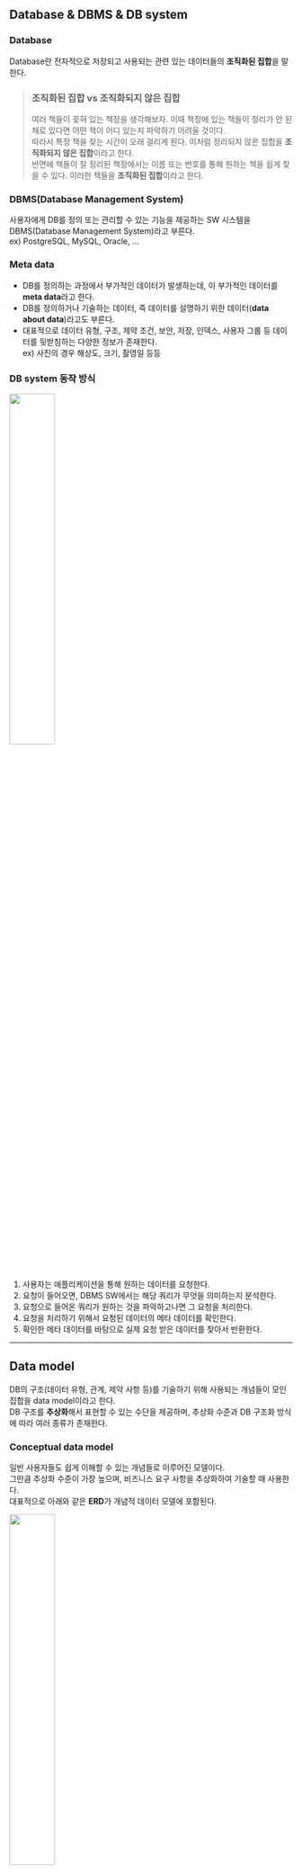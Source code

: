 ## Database & DBMS & DB system

### Database

Database란 전자적으로 저장되고 사용되는 관련 있는 데이터들의 **조직화된 집합**을 말한다.

> ### 조직화된 집합 vs 조직화되지 않은 집합
> 여러 책들이 꽂혀 있는 책장을 생각해보자. 이때 책장에 있는 책들이 정리가 안 된 채로 있다면 어떤 책이 어디 있는지 파악하기 어려울 것이다.   
> 따라서 특정 책을 찾는 시간이 오래 걸리게 된다. 이처럼 정리되지 않은 집합을 **조직화되지 않은 집합**이라고 한다.   
> 반면에 책들이 잘 정리된 책장에서는 이름 또는 번호를 통해 원하는 책을 쉽게 찾을 수 있다. 이러한 책들을 **조직화된 집합**이라고 한다.

### DBMS(Database Management System)

사용자에게 DB를 정의 또는 관리할 수 있는 기능을 제공하는 SW 시스템을 DBMS(Database Management System)라고 부른다.   
ex) PostgreSQL, MySQL, Oracle, ...

### Meta data

- DB를 정의하는 과정에서 부가적인 데이터가 발생하는데, 이 부가적인 데이터를 **meta data**라고 한다.
- DB를 정의하거나 기술하는 데이터, 즉 데이터를 설명하기 위한 데이터(**data about data**)라고도 부른다.
- 대표적으로 데이터 유형, 구조, 제약 조건, 보안, 저장, 인덱스, 사용자 그룹 등 데이터를 뒷받침하는 다양한 정보가 존재한다.    
  ex) 사진의 경우 해상도, 크기, 촬영일 등등

### DB system 동작 방식

<img width=40% src="https://github.com/Hanjaemo/DB-Study/assets/110653660/e5dcce97-f66a-4d93-894d-ba313e818be3">

1. 사용자는 애플리케이션을 통해 원하는 데이터를 요청한다.
2. 요청이 들어오면, DBMS SW에서는 해당 쿼리가 무엇을 의미하는지 분석한다.
3. 요청으로 들어온 쿼리가 원하는 것을 파악하고나면 그 요청을 처리한다.
4. 요청을 처리하기 위해서 요청된 데이터의 메타 데이터를 확인한다.
5. 확인한 메타 데이터를 바탕으로 실제 요청 받은 데이터를 찾아서 반환한다.

---

## Data model

DB의 구조(데이터 유형, 관계, 제약 사항 등)를 기술하기 위해 사용되는 개념들이 모인 집합을 data model이라고 한다.   
DB 구조를 **추상화**해서 표현할 수 있는 수단을 제공하며, 추상화 수준과 DB 구조화 방식에 따라 여러 종류가 존재한다.

### Conceptual data model

일반 사용자들도 쉽게 이해할 수 있는 개념들로 이루어진 모델이다.   
그만큼 추상화 수준이 가장 높으며, 비즈니스 요구 사항을 추상화하여 기술할 때 사용한다.   
대표적으로 아래와 같은 **ERD**가 개념적 데이터 모델에 포함된다.

<img width=40% src="https://github.com/Hanjaemo/DB-Study/assets/110653660/fa92eba7-3852-4540-8972-3bc9953a726b">

### Logical data model

이해하기 어렵지 않으면서도 디테일하게 DB를 구조화할 수 있는 개념들로 이루어진 모델이다.   
여기서 디테일하다는 것은 데이터가 컴퓨터에 저장될 때의 구조와 크게 다르지 않음을 의미한다.   
어느 정도 추상화가 되어 있기 때문에 특정 DBMS나 Storage에 종속되지 않는 수준에서 구조화가 가능하다.

MySQL과 Oracle 같은 **Relation Data Model**과 사용자 정의, 비정형 정보 타입을 지원하는 **Object Data Model**, 그리고 이 둘을 혼합한 **Object-Relation Data Model**(PostgreSQL)이 존재한다.

- Relation data model   
  <img width=30% src="https://github.com/Hanjaemo/DB-Study/assets/110653660/4a9a4814-3759-4f82-a176-782f6ee6a539">

- Object-Relation data model   
  <img width=30% src="https://github.com/Hanjaemo/DB-Study/assets/110653660/ddf35899-a624-491f-976c-d502f2d24040">

### Physical data model

컴퓨터에 데이터가 어떻게 파일 형태로 저장되는지를 기술할 수 있는 수단을 제공하는 모델이다.   
데이터 포맷, 순서, 그리고 access path 등이 여기에 포함된다.

<img width=40% src="https://github.com/Hanjaemo/DB-Study/assets/110653660/39b91a76-bae2-41cb-b6cf-66e259f20760">

> #### access path란?
> 데이터 검색을 빠르게 하기 위한 구조체로, 대표적으로 index가 존재한다.

---

## Database schema & state

데이터 모델을 바탕으로 DB의 구조를 기술한 것을 **DB Schema**라고 하고, 특정 시점의 DB에 있는 데이터를 **DB State**(또는 **snapshot**)라고 한다.   
DB 스키마는 DB를 설계할 때 정해지며 한번 정해진 후에는 자주 변경되지 않는다(자주 변경되어서도 안 된다). 반면에 DB의 상태는 비교적 자주 변경된다.

### Three-Schema Architecture

Three-Schema Architecture는 DB 시스템을 구축하는 아키텍처 중 하나로, 사용자로부터 물리적인 DB를 분리시키는 것이 목적이다.

> ### 왜 사용자로부터 물리적인 DB를 분리시켜야 할까?
> 물리적인 DB 구조는 조금씩 변경될 수 있다. 따라서 물리적인 DB가 user application과 붙어 있다면 application에 영향을 미칠 수도 있다.   
> 예를 들어, DB의 구조를 변경할 때마다 애플리케이션을 지속적으로 수정하고 테스트해야 한다. 이 외에도 애플리케이션의 안정성과 성능 등 다양한 문제가 발생할 수 있다.   
> 이를 방지하고자 user application으로부터 물리적인 DB를 분리시키는 것이다.

Three-Schema Architecture에는 세 가지 레벨이 존재하는데, 각 레벨마다 별도의 스키마가 정의되어 있다. 이때 각각의 스키마는 단지 DB 구조를 표현만 하고, 실제 데이터가 존재하는 곳은 Internal level뿐이다.

<img width=50% src="https://github.com/Hanjaemo/DB-Study/assets/110653660/bc50722e-3fe7-4e3b-8938-0bd2ea34483d">

#### External Schema
사용자가 직접 바라보는 스키마로, external views, user views라고도 불린다.   
Logical data model을 통해 특정 사용자들이 필요로 하는 데이터만 표현하고, 그외 알려줄 필요 없는 데이터는 숨긴다. → **추상화**   
이를 통해 사용자는 데이터가 어떻게 저장되어 있는지 신경쓰지 않고 데이터를 이해하고 사용할 수 있게 된다.

#### Conceptual Schema
Internal Schema를 한 번 추상화한 schema로, 물리적인 저장 구조에 관한 내용을 숨기는 대신 논리적으로 DB의 전체 구조를 기술한다.   
DB의 전체 구조를 기술하기 위해서 Logical data model을 사용하며, entity, data type, relationship, user operation, constraints에 집중한다.

#### Internal Schema
물리적인 저장 장치와 가까우며, Physical data model을 통해 물리적으로 데이터가 어떻게 저장되어 있는지 표현한다.   
예를 들어 data storage, data structure, access path 등 실체가 있는 내용을 기술한다.

<details>
  <summary> 각각의 스키마에 대해 더 쉽게 이해하고 싶다면? </summary>
    <div markdown="1">

DB는 개발자, DBA, 고객 등 다양한 분야의 사람들이 이용할 수 있다. 그런데 이 다양한 분야에 있는 사람들은 DB를 보는 관점이 모두 다르다.   
아래는 고객 데이터를 가지는 DB의 스키마를 나타낸 그림이다.

<img width=40% src="https://github.com/Hanjaemo/DB-Study/assets/110653660/a0a3a21b-e367-4ade-80eb-299115a57644">

데이터베이스에는 고객에 대한 다양한 데이터들이 담겨 있고, 개발자가 데이터를 명확하게 처리할 수 있도록 각각의 데이터에 메타 데이터를 나타낸다. 이것이 바로 **내부 스키마**다.

그런데 이 많은 양의 정보를 일반 사용자에게까지 보여줄 필요가 있을까? 그렇지 않다.   
따라서 **외부 스키마**를 통해 각각의 사용자마다 필요한 정보만 제공한다.

초기 데이터베이스의 구조는 이렇게 내부 스키마와 외부 스키마로만 구성되어 있었다.   
하지만 데이터베이스를 사용하는 부서가 증가하게 되면서, 데이터 관리의 복잡성이 증가하게 되었다.   
이를 해소하고자 데이터베이스의 전체적인 구조와 정책을 정의하는 **개념 스키마**를 사이에 둔 것이다.

  </div>
</details>


결국 Three-Schema Architecture의 목적은 안정적으로 DB 시스템을 운영하는 것이다.   
각 레벨을 독립시켜서 어느 레벨에서의 변화가 상위 레벨에 영향을 주지 않게 하기 위해 고안한 개념이다.   
예를 들어, Internal Schema가 변경되어도 Conceptual Schema를 변경할 필요 없고, 단지 두 Schema의 mapping만 변경하면 된다.   
여기서 **mapping**이란 각 레벨 사이에서 요청과 응답을 주고 받는 것을 의미한다.

> 대부분의 DBMS가 Three-Schema Architecture를 완벽하게 따르지는 않는다.   
> Internal level에서 Conceptual level로 미치는 영향을 막는 것까지는 괜찮지만, Conceptual level에서 External level로 미치는 영향을 막기란 쉽지 않기 때문이다.
